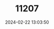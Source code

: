 ---
title: "11207"
category: "Lampetra hubbsi"
draft: false
date: 2024-02-22 13:03:50
languages:
  English: ["Kern Brook Lamprey"]
---